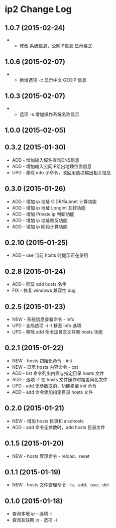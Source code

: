 # ip2 Change Log

## 1.0.7 (2015-02-24)
- * 修改 系统信息，公网IP信息 显示格式

## 1.0.6 (2015-02-07)
- + 新增选项 -c 显示中文 GEOIP 信息

## 1.0.3 (2015-02-07)
- * 选项 -s 增加操作系统名称显示

## 1.0.0 (2015-02-05)

## 0.3.2 (2015-01-30)
- ADD - 增加输入域名查询DNS信息
- ADD - 增加输入公网IP给出地理位置信息
- UPD - 移除 info 子命令，改回用选项输出相关信息

## 0.3.0 (2015-01-26)
- ADD - 增加 ip 地址 CIDR/Subnet 计算功能
- ADD - 增加 ip 地址 LongInt 互转功能
- ADD - 增加 Private ip 判断功能
- ADD - 增加 ip 地址取反功能
- ADD - 增加 ip 网段计算功能

## 0.2.10 (2015-01-25)
- ADD - use 当前 hosts 时提示正在使用

## 0.2.8 (2015-01-24)
- ADD - 回显 add hosts 名字
- FIX - 修复 windows 兼容性 bug

## 0.2.5 (2015-01-23)
- NEW - 系统信息查看命令 - info
- UPD - 全局选项 -i -l 移至 info 选项
- UPD - 移除 add 命令加目录文件到 hosts 功能

## 0.2.1 (2015-01-22)
- NEW - hosts 初始化命令 - init
- NEW - 显示 hosts 内容命令 - cat
- ADD - list 命令列出内置与指定目录 hosts 文件
- ADD - 选项 -f 在 hosts 文件操作时覆盖同名文件
- UPD - add 无参数取消，功能移至 init 命令
- ADD - add 命令添加指定目录 hosts 文件

## 0.2.0 (2015-01-21)
- NEW - 增加 hosts 目录和 alsohosts
- ADD - add 命令无参数时，add hosts 目录文件

## 0.1.5 (2015-01-20)
- NEW - hosts 管理命令 - reload、reset

## 0.1.1 (2015-01-19)
- NEW - hosts 文件管理命令 - ls、add、use、del

## 0.1.0 (2015-01-18)
- 查询本地 ip - 选项 -l
- 查询互联网 ip - 选项 -i
